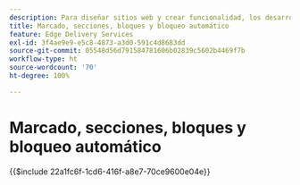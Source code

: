 ```yaml
---
description: Para diseñar sitios web y crear funcionalidad, los desarrolladores utilizan el marcado y el DOM que se representan dinámicamente a partir del contenido. El marcado y el DOM se construyen de una manera que permite una manipulación y un estilo flexibles. Al mismo tiempo, proporciona una funcionalidad predeterminada para que el desarrollador no tenga que preocuparse por algunos de los aspectos de los sitios web modernos.
title: Marcado, secciones, bloques y bloqueo automático
feature: Edge Delivery Services
exl-id: 3f4ae9e9-e5c8-4873-a3d0-591c4d8683dd
source-git-commit: 05548d56d791584781606b02839c5602b4469f7b
workflow-type: ht
source-wordcount: '70'
ht-degree: 100%

---
```


# Marcado, secciones, bloques y bloqueo automático

{{$include 22a1fc6f-1cd6-416f-a8e7-70ce9600e04e}}
